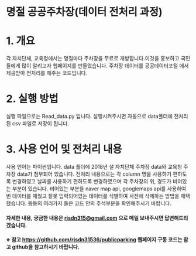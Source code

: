 명절 공공주차장(데이터 전처리 과정)
======================

# 1. 개요 
각 자치단체, 교육청에서는 명절마다 주차장을 무료로 개방합니다.이것을 홍보하고 국민들에게 많이 알리고자 웹페이지를 만들었습니다. 주차장 데이터를 공공데이터포털 에서 제공받아 전처리를 해주는 코드입니다.

# 2. 실행 방법
실행 파일으로는 Read_data.py 입니다. 실행시켜주시면 자동으로 data폴더에 전처리된 csv 파일로 저장이 됩니다.

# 3. 사용 언어 및 전처리 내용
사용 언어는 파이썬입니다. data 폴더에 2018년 설 자치단체 주차장 data와 교육청 주차장 data가 첨부되어 있습니다. 전처리 내용으로는 각 column 명을 사용하기 편하도록 변경하였고 날짜를 사용하기 편하도록 변경하였으며 각 주차장의 위, 경도가 비어있는 부분이 있습니다. 비어있는 부분을 naver map api, googlemaps api를 사용하여 빈 데이터를 채웠고 잘못 입력되어있는 데이터를 식별하여 사전에 삭제하는 방법을 채택했습니다. 등등의 여러가지 들은 코드 안의 주석부분을 확인해주시기 바랍니다.

#### 자세한 내용, 궁금한 내용은 rjsdn315@gmail.com 으로 메일 보내주시면 답변해드리겠습니다.

#### ※ 참고     https://github.com/rjsdn31536/publicparking   웹페이지 구동 코드는 참고 github을 참고하시기 바랍니다.
